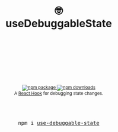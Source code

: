 <div align="center">
  <h1>
    <br/>
    <br/>
    🤓
    <br />
    useDebuggableState
    <br />
    <br />
    <br />
    <br />
  </h1>
  <sup>
    <br />
    <br />
    <a href="https://www.npmjs.com/package/use-debuggable-state">
       <img src="https://img.shields.io/npm/v/use-debuggable-state.svg" alt="npm package" />
    </a>
    <a href="https://www.npmjs.com/package/use-debuggable-state">
      <img src="https://img.shields.io/npm/dm/use-debuggable-state.svg" alt="npm downloads" />
    </a>
    <br />
    A <a href="https://reactjs.org/docs/hooks-intro.html">React Hook</a> for debugging state changes.</em>
  </sup>
  <br />
  <br />
  <br />
  <br />
  <pre>npm i <a href="https://www.npmjs.com/package/use-debuggable-state">use-debuggable-state</a></pre>
  <br />
  <br />
  <br />
  <br />
  <br />
</div>

